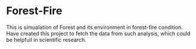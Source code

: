 # Forest-Fire

This is simualation of Forest and its environment in forest-fire condition. Have created this project to fetch the data from such analysis, which could be helpfull in scientific research. 
